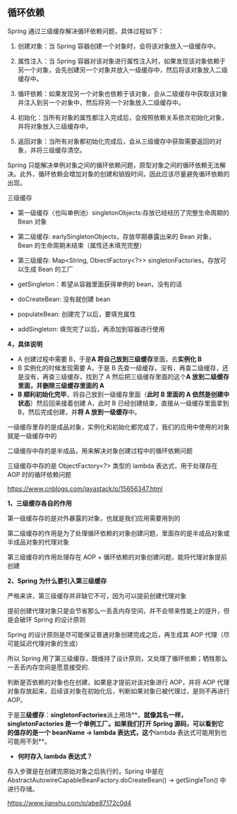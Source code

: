 ## 循环依赖

Spring 通过三级缓存解决循环依赖问题，具体过程如下：

1. 创建对象：当 Spring 容器创建一个对象时，会将该对象放入一级缓存中。

2. 属性注入：当 Spring 容器对该对象进行属性注入时，如果发现该对象依赖于另一个对象，会先创建另一个对象并放入一级缓存中，然后将该对象放入二级缓存中。

3. 循环依赖：如果发现另一个对象也依赖于该对象，会从二级缓存中获取该对象并注入到另一个对象中，然后将另一个对象放入二级缓存中。

4. 初始化：当所有对象的属性都注入完成后，会按照依赖关系依次初始化对象，并将对象放入三级缓存中。

5. 返回对象：当所有对象都初始化完成后，会从三级缓存中获取需要返回的对象，并将三级缓存清空。

Spring 只能解决单例对象之间的循环依赖问题，原型对象之间的循环依赖无法解决。此外，循环依赖会增加对象的创建和销毁时间，因此应该尽量避免循环依赖的出现。

三级缓存

- 第一级缓存〈也叫单例池）singletonObjects:存放已经经历了完整生命周期的 Bean 对象
- 第二级缓存: earlySingletonObjects，存放早期暴露出来的 Bean 对象，Bean 的生命周期未结束（属性还未填充完整）
- 第三级缓存: Map<String, ObiectFactory<?>> singletonFactories，存放可以生成 Bean 的工厂

- getSingleton：希望从容器里面获得单例的 bean，没有的话
- doCreateBean: 没有就创建 bean
- populateBean: 创建完了以后，要填充属性
- addSingleton: 填充完了以后，再添加到容器进行使用

**4，具体说明**

- A 创建过程中需要 B，于是**A 将自己放到三级缓存**里面，去**实例化 B**
- B 实例化的时候发现需要 A，于是 B 先查一级缓存，没有，再查二级缓存，还是没有，再查三级缓存，找到了 A 然后把三级缓存里面的这个**A 放到二级缓存里面，并删除三级缓存里面的 A**
- **B 顺利初始化完毕**，将自己放到一级缓存里面（**此时 B 里面的 A 依然是创建中状态**）然后回来接着创建 A，此时 B 已经创建结束，直接从一级缓存里面拿到 B，然后完成创建，并**将 A 放到一级缓存**中。

一级缓存里存的是成品对象，实例化和初始化都完成了，我们的应用中使用的对象就是一级缓存中的

二级缓存中存的是半成品，用来解决对象创建过程中的循环依赖问题

三级缓存中存的是 ObjectFactory<?> 类型的 lambda 表达式，用于处理存在 AOP 时的循环依赖问题

https://www.cnblogs.com/javastack/p/15656347.html

**1、三级缓存各自的作用**

第一级缓存存的是对外暴露的对象，也就是我们应用需要用到的

第二级缓存的作用是为了处理循环依赖的对象创建问题，里面存的是半成品对象或半成品对象的代理对象

第三级缓存的作用处理存在 AOP + 循环依赖的对象创建问题，能将代理对象提前创建

**2、Spring 为什么要引入第三级缓存**

严格来讲，第三级缓存并非缺它不可，因为可以提前创建代理对象

提前创建代理对象只是会节省那么一丢丢内存空间，并不会带来性能上的提升，但是会破环 Spring 的设计原则

Spring 的设计原则是尽可能保证普通对象创建完成之后，再生成其 AOP 代理（尽可能延迟代理对象的生成）

所以 Spring 用了第三级缓存，既维持了设计原则，又处理了循环依赖；牺牲那么一丢丢内存空间是愿意接受的.

判断是否依赖的对象也在创建，如果是才提前对该对象进行 AOP，并将 AOP 代理对象存放起来，后续该对象在初始化后，判断如果对象已被代理过，是则不再进行 AOP。

于是**三级缓存**：**singletonFactories**派上用场**。**就像其名一样，singletonFactories 是一个单例工厂。如果我们打开 Spring 源码，可以看到它的值存的是一个 beanName → lambda 表达式，这个**lambda 表达式可能用到也可能用不到**。

- **何时存入 lambda 表达式？**

存入步骤是在创建完原始对象之后执行的，Spring 中是在 AbstractAutowireCapableBeanFactory.doCreateBean() → getSingleTon() 中进行存储。

https://www.jianshu.com/p/abe87172c0d4
